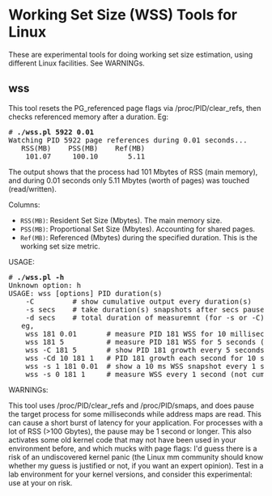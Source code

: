 # Working Set Size (WSS) Tools for Linux

These are experimental tools for doing working set size estimation, using different Linux facilities. See WARNINGs.

## wss

This tool resets the PG\_referenced page flags via /proc/PID/clear\_refs, then checks referenced memory after a duration. Eg:

<pre>
# <b>./wss.pl 5922 0.01</b>
Watching PID 5922 page references during 0.01 seconds...
   RSS(MB)    PSS(MB)    Ref(MB)
    101.07     100.10       5.11
</pre>

The output shows that the process had 101 Mbytes of RSS (main memory), and during 0.01 seconds only 5.11 Mbytes (worth of pages) was touched (read/written).

Columns:

- `RSS(MB)`: Resident Set Size (Mbytes). The main memory size.
- `PSS(MB)`: Proportional Set Size (Mbytes). Accounting for shared pages.
- `Ref(MB)`: Referenced (Mbytes) during the specified duration. This is the working set size metric.

USAGE:

<pre>
# <b>./wss.pl -h</b>
Unknown option: h
USAGE: wss [options] PID duration(s)
	-C         # show cumulative output every duration(s)
	-s secs    # take duration(s) snapshots after secs pauses
	-d secs    # total duration of measuremnt (for -s or -C)
   eg,
	wss 181 0.01       # measure PID 181 WSS for 10 milliseconds
	wss 181 5          # measure PID 181 WSS for 5 seconds (same overhead)
	wss -C 181 5       # show PID 181 growth every 5 seconds
	wss -Cd 10 181 1   # PID 181 growth each second for 10 seconds total
	wss -s 1 181 0.01  # show a 10 ms WSS snapshot every 1 second
	wss -s 0 181 1     # measure WSS every 1 second (not cumulative)
</pre>

WARNINGs:

This tool uses /proc/PID/clear_refs and /proc/PID/smaps, and does
pause the target process for some milliseconds while address maps are read.
This can cause a short burst of latency for your application. For processes
with a lot of RSS (>100 Gbytes), the pause may be 1 second or longer. This
also activates some old kernel code that may not have been used in your
environment before, and which mucks with page flags: I'd guess there is a
risk of an undiscovered kernel panic (the Linux mm community should know
whether my guess is justified or not, if you want an expert opinion). Test in
a lab environment for your kernel versions, and consider this experimental:
use at your on risk.
